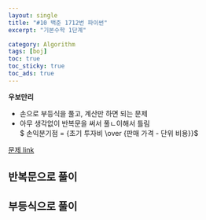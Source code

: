```yaml
---
layout: single
title: "#10 백준 1712번 파이썬"
excerpt: "기본수학 1단계"

category: Algorithm
tags: [boj]
toc: true
toc_sticky: true
toc_ads: true
---
```


**우보만리**

- 손으로 부등식을 풀고, 계산만 하면 되는 문제  
- 아무 생각없이 반복문을 써서 풀ㄴ이해서 틀림  
$ 손익분기점 = {초기 투자비 \over {판매 가격 - 단위 비용}}$

[문제 link](https://www.acmicpc.net/problem/1712)

## 반복문으로 풀이  
<script src="https://gist.github.com/hyeonchan523/2381dec9894e20425620580fbf851028.js"></script>

## 부등식으로 풀이  
<script src="https://gist.github.com/hyeonchan523/07acebb9fd4d289baf6fa61a39fdfa94.js"></script>